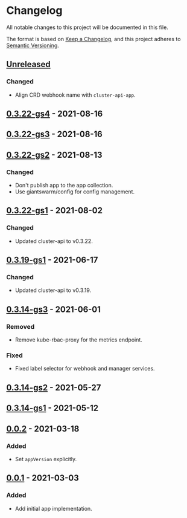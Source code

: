 # Changelog

All notable changes to this project will be documented in this file.

The format is based on [Keep a Changelog](https://keepachangelog.com/en/1.0.0/),
and this project adheres to [Semantic Versioning](https://semver.org/spec/v2.0.0.html).

## [Unreleased]

### Changed

- Align CRD webhook name with `cluster-api-app`.

## [0.3.22-gs4] - 2021-08-16

## [0.3.22-gs3] - 2021-08-16

## [0.3.22-gs2] - 2021-08-13

### Changed

- Don't publish app to the app collection.
- Use giantswarm/config for config management.

## [0.3.22-gs1] - 2021-08-02

### Changed

- Updated cluster-api to v0.3.22.

## [0.3.19-gs1] - 2021-06-17

### Changed

- Updated cluster-api to v0.3.19.

## [0.3.14-gs3] - 2021-06-01

### Removed

- Remove kube-rbac-proxy for the metrics endpoint.

### Fixed

- Fixed label selector for webhook and manager services.

## [0.3.14-gs2] - 2021-05-27

## [0.3.14-gs1] - 2021-05-12

## [0.0.2] - 2021-03-18

### Added

- Set `appVersion` explicitly.

## [0.0.1] - 2021-03-03

### Added

- Add initial app implementation.


[Unreleased]: https://github.com/giantswarm/cluster-api-core-app/compare/v0.3.22-gs4...HEAD
[0.3.22-gs4]: https://github.com/giantswarm/cluster-api-core-app/compare/v0.3.22-gs3...v0.3.22-gs4
[0.3.22-gs3]: https://github.com/giantswarm/cluster-api-core-app/compare/v0.3.22-gs2...v0.3.22-gs3
[0.3.22-gs2]: https://github.com/giantswarm/cluster-api-core-app/compare/v0.3.22-gs1...v0.3.22-gs2
[0.3.22-gs1]: https://github.com/giantswarm/cluster-api-core-app/compare/v0.3.19-gs1...v0.3.22-gs1
[0.3.19-gs1]: https://github.com/giantswarm/cluster-api-core-app/compare/v0.3.14-gs3...v0.3.19-gs1
[0.3.14-gs3]: https://github.com/giantswarm/cluster-api-core-app/compare/v0.3.14-gs2...v0.3.14-gs3
[0.3.14-gs2]: https://github.com/giantswarm/cluster-api-core-app/compare/v0.3.14-gs1...v0.3.14-gs2
[0.3.14-gs1]: https://github.com/giantswarm/cluster-api-core-app/compare/v0.0.2...v0.3.14-gs1
[0.0.2]: https://github.com/giantswarm/cluster-api-core-app/compare/v0.0.1...v0.0.2
[0.0.1]: https://github.com/giantswarm/cluster-api-core-app/releases/tag/v0.0.1
